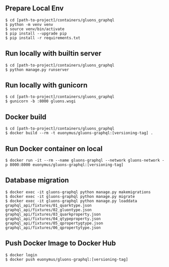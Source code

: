 
## Prepare Local Env

```
$ cd [path-to-project]/containers/gluons_graphql
$ python -m venv venv
$ source venv/bin/activate
$ pip install --upgrade pip
$ pip install -r requirements.txt

```

## Run locally with builtin server

```
$ cd [path-to-project]/containers/gluons_graphql
$ python manage.py runserver
```

## Run locally with gunicorn

```
$ cd [path-to-project]/containers/gluons_graphql
$ gunicorn -b :8000 gluons.wsgi
```


## Docker build

```
$ cd [path-to-project]/containers/gluons_graphql
$ docker build --rm -t euonymus/gluons-graphql:[versioning-tag] .
```

## Run Docker container on local

```
$ docker run -it --rm --name gluons-graphql --network gluons-network -p 8000:8000 euonymus/gluons-graphql:[versioning-tag]
```

## Database migration

```
$ docker exec -it gluons-graphql python manage.py makemigrations
$ docker exec -it gluons-graphql python manage.py migrate
$ docker exec -it gluons-graphql python manage.py loaddata graphql_api/fixtures/01_quarktype.json graphql_api/fixtures/02_gluontype.json graphql_api/fixtures/03_quarkproperty.json graphql_api/fixtures/04_qtypeproperty.json graphql_api/fixtures/05_qpropertygtype.json graphql_api/fixtures/06_qpropertytype.json
```

## Push Docker Image to Docker Hub

```
$ docker login
$ docker push euonymus/gluons-graphql:[versioning-tag]
```

